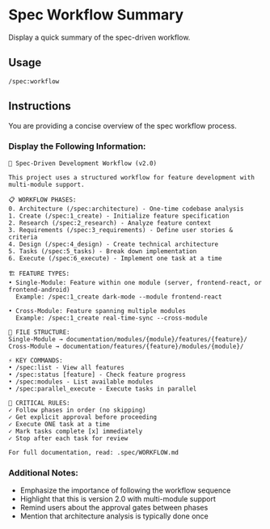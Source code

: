 # Spec Workflow Summary

Display a quick summary of the spec-driven workflow.

## Usage
```
/spec:workflow
```

## Instructions
You are providing a concise overview of the spec workflow process.

### Display the Following Information:

```
🚀 Spec-Driven Development Workflow (v2.0)

This project uses a structured workflow for feature development with multi-module support.

📋 WORKFLOW PHASES:
0. Architecture (/spec:architecture) - One-time codebase analysis
1. Create (/spec:1_create) - Initialize feature specification  
2. Research (/spec:2_research) - Analyze feature context
3. Requirements (/spec:3_requirements) - Define user stories & criteria
4. Design (/spec:4_design) - Create technical architecture
5. Tasks (/spec:5_tasks) - Break down implementation
6. Execute (/spec:6_execute) - Implement one task at a time

🏗️ FEATURE TYPES:
• Single-Module: Feature within one module (server, frontend-react, or frontend-android)
  Example: /spec:1_create dark-mode --module frontend-react
  
• Cross-Module: Feature spanning multiple modules  
  Example: /spec:1_create real-time-sync --cross-module

📁 FILE STRUCTURE:
Single-Module → documentation/modules/{module}/features/{feature}/
Cross-Module → documentation/features/{feature}/modules/{module}/

⚡ KEY COMMANDS:
• /spec:list - View all features
• /spec:status [feature] - Check feature progress
• /spec:modules - List available modules
• /spec:parallel_execute - Execute tasks in parallel

🔑 CRITICAL RULES:
✓ Follow phases in order (no skipping)
✓ Get explicit approval before proceeding
✓ Execute ONE task at a time
✓ Mark tasks complete [x] immediately
✓ Stop after each task for review

For full documentation, read: .spec/WORKFLOW.md
```

### Additional Notes:
- Emphasize the importance of following the workflow sequence
- Highlight that this is version 2.0 with multi-module support
- Remind users about the approval gates between phases
- Mention that architecture analysis is typically done once 